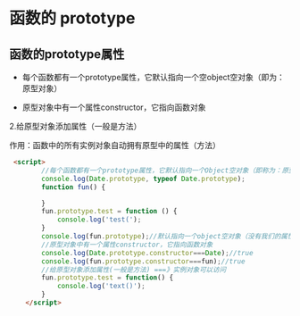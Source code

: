 # 函数的 prototype

## 函数的prototype属性

- 每个函数都有一个prototype属性，它默认指向一个空object空对象（即为：原型对象）

-   原型对象中有一个属性constructor，它指向函数对象

2.给原型对象添加属性（一般是方法）

作用：函数中的所有实例对象自动拥有原型中的属性（方法）

```html
 <script>
        //每个函数都有一个prototype属性，它默认指向一个Object空对象（即称为：原型对象）
        console.log(Date.prototype, typeof Date.prototype);
        function fun() {

        }
        fun.prototype.test = function () {
            console.log('test(');
        }
        console.log(fun.prototype);//默认指向一个object空对象（没有我们的属性
        //原型对象中有一个属性constructor，它指向函数对象
        console.log(Date.prototype.constructor===Date);//true
        console.log(fun.prototype.constructor===fun);//true
        //给原型对象添加属性(一般是方法) ===》实例对象可以访问
        fun.prototype.test = function() {
            console.log('text()');
        }
    </script>
```





